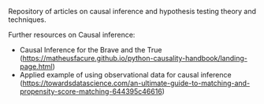 Repository of articles on causal inference and hypothesis testing theory and techniques.

Further resources on Causal inference:
  - Causal Inference for the Brave and the True (https://matheusfacure.github.io/python-causality-handbook/landing-page.html)
  - Applied example of using observational data for causal inference (https://towardsdatascience.com/an-ultimate-guide-to-matching-and-propensity-score-matching-644395c46616)
